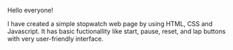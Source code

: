 Hello everyone!

I have created a simple stopwatch web page by using HTML, CSS and Javascript. It has basic fuctionallity like start, pause, reset, and lap buttons with very user-friendly interface.
